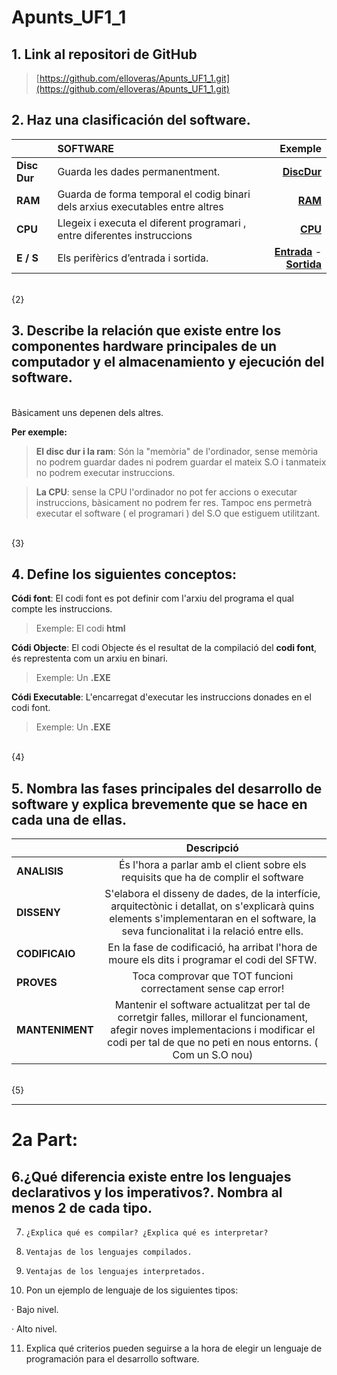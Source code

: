 # Apunts_UF1_1

  ## 1. Link al repositori de GitHub
>[https://github.com/elloveras/Apunts_UF1_1.git](https://github.com/elloveras/Apunts_UF1_1.git)



## 2. Haz una clasificación del software.  



|       | SOFTWARE | Exemple|
| :---        |    :----   |          ---: |
|  **Disc Dur**      | 	Guarda les dades permanentment.       |  [**DiscDur**](https://www.pccomponentes.com/seagate-barracuda-35-1tb-sata3)  |
| **RAM**            | 	Guarda de forma temporal el codig binari dels arxius executables entre altres        | [**RAM**](https://www.pccomponentes.com/memoria-ram-kingston-hyperx-impact-sodimm-ddr4-3200mhz-8gb-cl20)      |
|**CPU**             |Llegeix i executa el diferent programari , entre diferentes instruccions         |[**CPU**](https://www.pccomponentes.com/nox-hummer-h-212-cpu-cooler)            |
|**E / S**           |Els perifèrics d’entrada i sortida.       |[**Entrada**](https://www.pccomponentes.com/logitech-wireless-combo-mk270-teclado-inalambrico)    - [**Sortida**](https://www.pccomponentes.com/benq-gw2780e-27-led-ips-eye-care)      |
\
{2}
## 3. Describe la relación que existe entre los componentes hardware principales de un computador y el almacenamiento y ejecución del software.
\
Bàsicament uns depenen dels altres.

**Per exemple:**

>  **El disc dur i la ram**: Són la "memòria" de l'ordinador, sense memòria no podrem guardar dades ni podrem guardar el mateix S.O i tanmateix no podrem executar instruccions.

> **La CPU**: sense la CPU l'ordinador no pot fer accions o executar instruccions, bàsicament no podrem fer res. Tampoc ens permetrà executar el software ( el programari ) del S.O que estiguem utilitzant.

\
{3}

## 4.  Define los siguientes conceptos:
  **Códi font**: El codi font es pot definir com l'arxiu del programa el qual compte les instruccions.
>Exemple:
El codi **html** 


 **Códi Objecte**: El codi Objecte és el resultat de la compilació del **codi font**, és represtenta com un arxiu en binari. 
>Exemple:
Un  **.EXE**

 **Códi Executable**: L'encarregat d'executar les instruccions donades en el codi font.
>Exemple:
Un  **.EXE**


\
{4}
## 5.  Nombra las fases principales del desarrollo de software y explica brevemente que se hace en cada una de ellas.

|       | Descripció | 
| :---        |    :----:   |     
| **ANALISIS**      |  És l'hora a parlar amb el client sobre els requisits que ha de complir el software     | 
| **DISSENY**   | S'elabora el disseny de dades, de la interfície, arquitectònic i detallat, on s'explicarà quins elements s'implementaran en el software, la seva funcionalitat i la relació entre ells.
| **CODIFICAIO**  |   En la fase de codificació, ha arribat l'hora de moure els dits i programar el codi del SFTW.
|**PROVES**| Toca comprovar que TOT funcioni correctament sense cap error!
|**MANTENIMENT**| Mantenir el software actualitzat per tal de corretgir falles, millorar el funcionament, afegir noves implementacions i modificar el codi per tal de que no peti en nous entorns. ( Com un S.O nou)

 




\
{5}
___
# 2a Part:

## 6.¿Qué diferencia existe entre los lenguajes declarativos y los imperativos?. Nombra al menos 2 de cada tipo.

7.     ¿Explica qué es compilar? ¿Explica qué es interpretar?

8.     Ventajas de los lenguajes compilados.

9.     Ventajas de los lenguajes interpretados.

10.  Pon un ejemplo de lenguaje de los siguientes tipos:

·       Bajo nivel.

·       Alto nivel.

11.  Explica qué criterios pueden seguirse a la hora de elegir un lenguaje de programación para el desarrollo software.

